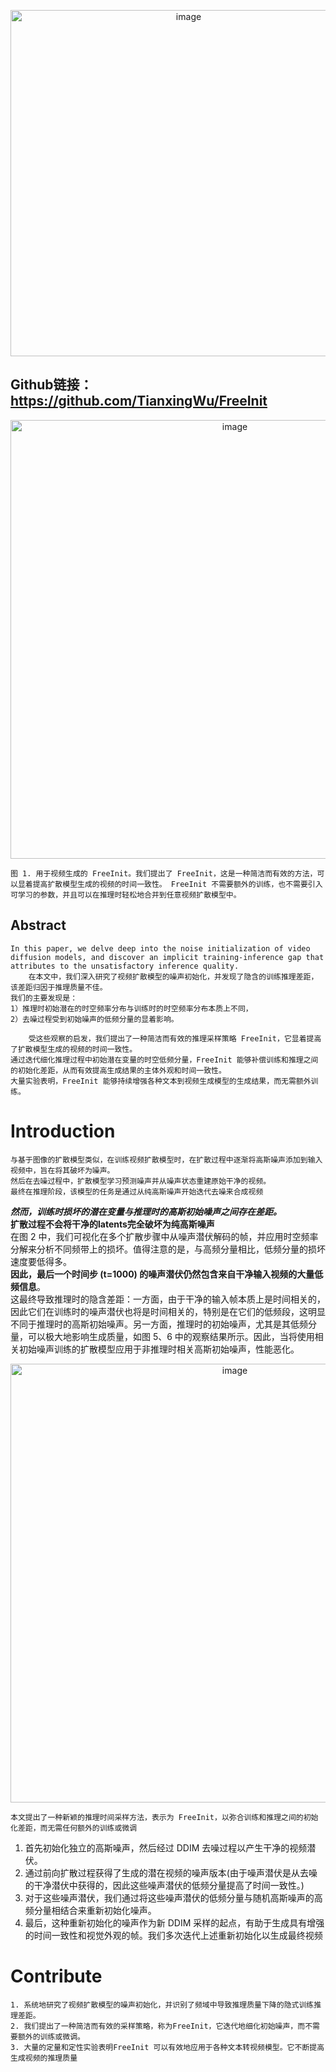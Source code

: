 <p align="center">
<img width="554" alt="image" src="https://github.com/Hlufies/Algorithm_Learning/assets/130231524/f1fb9bc7-fa27-49c7-ad9a-0fbf737e512e"> 
</p>

## Github链接：https://github.com/TianxingWu/FreeInit  
<p align="center">
<img width="702" alt="image" src="https://github.com/Hlufies/Algorithm_Learning/assets/130231524/e53a030c-03b1-4c73-a073-d6df08a4191c"> 
  </p>

    图 1. 用于视频生成的 FreeInit。我们提出了 FreeInit，这是一种简洁而有效的方法，可以显着提高扩散模型生成的视频的时间一致性。 FreeInit 不需要额外的训练，也不需要引入可学习的参数，并且可以在推理时轻松地合并到任意视频扩散模型中。  
## Abstract  
```
In this paper, we delve deep into the noise initialization of video diffusion models, and discover an implicit training-inference gap that attributes to the unsatisfactory inference quality.
    在本文中，我们深入研究了视频扩散模型的噪声初始化，并发现了隐含的训练推理差距，该差距归因于推理质量不佳。
我们的主要发现是：
1）推理时初始潜在的时空频率分布与训练时的时空频率分布本质上不同，
2）去噪过程受到初始噪声的低频分量的显着影响。
```
```
    受这些观察的启发，我们提出了一种简洁而有效的推理采样策略 FreeInit，它显着提高了扩散模型生成的视频的时间一致性。
通过迭代细化推理过程中初始潜在变量的时空低频分量，FreeInit 能够补偿训练和推理之间的初始化差距，从而有效提高生成结果的主体外观和时间一致性。
大量实验表明，FreeInit 能够持续增强各种文本到视频生成模型的生成结果，而无需额外训练。
```
# Introduction  
```
与基于图像的扩散模型类似，在训练视频扩散模型时，在扩散过程中逐渐将高斯噪声添加到输入视频中，旨在将其破坏为噪声。
然后在去噪过程中，扩散模型学习预测噪声并从噪声状态重建原始干净的视频。
最终在推理阶段，该模型的任务是通过从纯高斯噪声开始迭代去噪来合成视频
```
***然而，训练时损坏的潜在变量与推理时的高斯初始噪声之间存在差距。***   
**扩散过程不会将干净的latents完全破坏为纯高斯噪声**  
    在图 2 中，我们可视化在多个扩散步骤中从噪声潜伏解码的帧，并应用时空频率分解来分析不同频带上的损坏。值得注意的是，与高频分量相比，低频分量的损坏速度要低得多。  
**因此，最后一个时间步 (t=1000) 的噪声潜伏仍然包含来自干净输入视频的大量低频信息**。  
    这最终导致推理时的隐含差距：一方面，由于干净的输入帧本质上是时间相关的，因此它们在训练时的噪声潜伏也将是时间相关的，特别是在它们的低频段，这明显不同于推理时的高斯初始噪声。另一方面，推理时的初始噪声，尤其是其低频分量，可以极大地影响生成质量，如图 5、6 中的观察结果所示。因此，当将使用相关初始噪声训练的扩散模型应用于非推理时相关高斯初始噪声，性能恶化。  
<p align="center">
<img width="702" alt="image" src="https://github.com/Hlufies/Algorithm_Learning/assets/130231524/8d4a6a93-6ee7-412f-a568-9af361c32c9f">
</p>
  
```
本文提出了一种新颖的推理时间采样方法，表示为 FreeInit，以弥合训练和推理之间的初始化差距，而无需任何额外的训练或微调
```

1. 首先初始化独立的高斯噪声，然后经过 DDIM 去噪过程以产生干净的视频潜伏。
2. 通过前向扩散过程获得了生成的潜在视频的噪声版本(由于噪声潜伏是从去噪的干净潜伏中获得的，因此这些噪声潜伏的低频分量提高了时间一致性。)
3. 对于这些噪声潜伏，我们通过将这些噪声潜伏的低频分量与随机高斯噪声的高频分量相结合来重新初始化噪声。
4. 最后，这种重新初始化的噪声作为新 DDIM 采样的起点，有助于生成具有增强的时间一致性和视觉外观的帧。我们多次迭代上述重新初始化以生成最终视频

# Contribute
```
1. 系统地研究了视频扩散模型的噪声初始化，并识别了频域中导致推理质量下降的隐式训练推理差距。
2. 我们提出了一种简洁而有效的采样策略，称为FreeInit，它迭代地细化初始噪声，而不需要额外的训练或微调。
3. 大量的定量和定性实验表明FreeInit 可以有效地应用于各种文本转视频模型。它不断提高生成视频的推理质量
```



